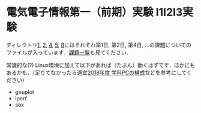 # 電気電子情報第一（前期）実験 I1I2I3実験

ディレクトリ[1](./1), [2](./2), [4](./4), [5](./5), [8](./8)にはそれぞれ第1日, 第2日, 第4日, …の課題についてのファイルが入っています．[課題一覧](./Tasks.md)も見てください．

常識的な(?) Linux環境に加えて以下があれば（たぶん）動くはずです．ほかにもあるかも．（足りてなかったら適宜[2018年度 学科PCの構成](https://sites.google.com/view/i1i2i3/%E5%AD%A6%E7%A7%91pc/pc%E3%81%AE%E6%A7%8B%E6%88%902018%E5%B9%B4%E5%BA%A6%E3%81%AE%E8%A8%AD%E5%AE%9A)などを参考にしてください）
* gnuplot
* iperf
* sox


